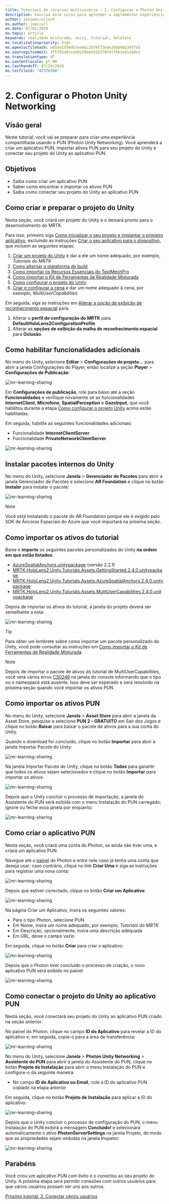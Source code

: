 ```yaml
---
title: Tutoriais de recursos multiusuário – 2. Configurar o Photon Unity Networking
description: Conclua este curso para aprender a implementar experiências compartilhadas de vários usuários em um aplicativo do HoloLens 2.
author: jessemcculloch
ms.author: jemccull
ms.date: 07/01/2020
ms.topic: article
keywords: realidade misturada, unity, tutorial, hololens
ms.localizationpriority: high
ms.openlocfilehash: ed55d1f84db7ee8dc33f0f738de2b6b98a305fd3
ms.sourcegitcommit: 2f5f95a9ca1b02d94eb9163f0f4ff6b1e4126de2
ms.translationtype: HT
ms.contentlocale: pt-BR
ms.lasthandoff: 07/29/2020
ms.locfileid: "87376398"
---
```

# <a name="2-setting-up-photon-unity-networking"></a>2. Configurar o Photon Unity Networking

## <a name="overview"></a>Visão geral

Neste tutorial, você vai se preparar para criar uma experiência compartilhada usando o PUN (Photon Unity Networking). Você aprenderá a criar um aplicativo PUN, importar ativos PUN para seu projeto do Unity e conectar seu projeto do Unity ao aplicativo PUN.

## <a name="objectives"></a>Objetivos

* Saiba como criar um aplicativo PUN
* Saber como encontrar e importar os ativos PUN
* Saiba como conectar seu projeto do Unity ao aplicativo PUN

## <a name="creating-and-preparing-the-unity-project"></a>Como criar e preparar o projeto do Unity

Nesta seção, você criará um projeto do Unity e o deixará pronto para o desenvolvimento do MRTK.

Para isso, primeiro siga [Como inicializar o seu projeto e implantar o primeiro aplicativo](mr-learning-base-02.md), excluindo as instruções [Criar o seu aplicativo para o dispositivo](mr-learning-base-02.md#building-your-application-to-your-hololens-2), que incluem as seguintes etapas:

1. [Criar um projeto do Unity](mr-learning-base-02.md#creating-the-unity-project) e dar a ele um nome adequado, por exemplo, *Tutoriais do MRTK*
1. [Como alternar a plataforma de build](mr-learning-base-02.md#configuring-the-unity-project)
1. [Como importar os Recursos Essenciais do TextMeshPro](mr-learning-base-02.md#importing-the-textmeshpro-essential-resources)
1. [Como importar o Kit de Ferramentas de Realidade Misturada](mr-learning-base-02.md#importing-the-mixed-reality-toolkit)
1. [Como configurar o projeto do Unity](mr-learning-base-02.md#configuring-the-unity-project)
1. [Criar e configurar a cena](mr-learning-base-02.md#creating-and-configuring-the-scene) e dar um nome adequado à cena, por exemplo, *MultiUserCapabilities*

Em seguida, siga as instruções em [Alterar a opção de exibição de reconhecimento espacial](mr-learning-base-03.md#changing-the-spatial-awareness-display-option) para:

1. Alterar o **perfil de configuração do MRTK** para **DefaultHoloLens2ConfigurationProfile**
1. Alterar as **opções de exibição da malha de reconhecimento espacial** para **Oclusão**.

## <a name="enabling-additional-capabilities"></a>Como habilitar funcionalidades adicionais

No menu do Unity, selecione **Editar** > **Configurações de projeto...** para abrir a janela Configurações do Player, então localize a seção **Player** >  **Configurações de Publicação**:

![mr-learning-sharing](images/mr-learning-sharing/sharing-02-section2-step1-1.png)

Em **Configurações de publicação**, role para baixo até a seção **Funcionalidades** e verifique novamente se as funcionalidades **InternetClient**, **Microfone**, **SpatialPerception** e **GazeInput**, que você habilitou durante a etapa [Como configurar o projeto Unity](mr-learning-base-02.md#configuring-the-unity-project) acima estão habilitadas.

Em seguida, habilite as seguintes funcionalidades adicionais:

* Funcionalidade **InternetClientServer**
* Funcionalidade **PrivateNetworkClientServer**

![mr-learning-sharing](images/mr-learning-sharing/sharing-02-section2-step1-2.png)

## <a name="installing-inbuilt-unity-packages"></a>Instalar pacotes internos do Unity

No menu do Unity, selecione **Janela** > **Gerenciador de Pacotes** para abrir a janela Gerenciador de Pacotes e selecione **AR Foundation** e clique no botão **Instalar** para instalar o pacote:

![mr-learning-sharing](images/mr-learning-sharing/sharing-02-section3-step1-1.png)

> [!NOTE]
> Você está instalando o pacote do AR Foundation porque ele é exigido pelo SDK de Âncoras Espaciais do Azure que você importará na próxima seção.

## <a name="importing-the-tutorial-assets"></a>Como importar os ativos do tutorial

Baixe e **importe** os seguintes pacotes personalizados do Unity **na ordem em que estão listados**:

* [AzureSpatialAnchors.unitypackage](https://github.com/Azure/azure-spatial-anchors-samples/releases/download/v2.2.1/AzureSpatialAnchors.unitypackage) (versão 2.2.1)
* [MRTK.HoloLens2.Unity.Tutorials.Assets.GettingStarted.2.4.0.unitypackage](https://github.com/microsoft/MixedRealityLearning/releases/download/getting-started-v2.4.0/MRTK.HoloLens2.Unity.Tutorials.Assets.GettingStarted.2.4.0.unitypackage)
* [MRTK.HoloLens2.Unity.Tutorials.Assets.AzureSpatialAnchors.2.4.0.unitypackage](https://github.com/microsoft/MixedRealityLearning/releases/download/azure-spatial-anchors-v2.4.0/MRTK.HoloLens2.Unity.Tutorials.Assets.AzureSpatialAnchors.2.4.0.unitypackage)
* [MRTK.HoloLens2.Unity.Tutorials.Assets.MultiUserCapabilities.2.4.0.unitypackage](https://github.com/microsoft/MixedRealityLearning/releases/download/multi-user-capabilities-v2.4.0/MRTK.HoloLens2.Unity.Tutorials.Assets.MultiUserCapabilities.2.4.0.unitypackage)

Depois de importar os ativos do tutorial, a janela do projeto deverá ser semelhante a esta:

![mr-learning-sharing](images/mr-learning-sharing/sharing-02-section4-step1-1.png)

> [!TIP]
> Para obter um lembrete sobre como importar um pacote personalizado do Unity, você pode consultar as instruções em [Como importar o Kit de Ferramentas de Realidade Misturada](mr-learning-base-02.md#importing-the-mixed-reality-toolkit).

> [!NOTE]
> Depois de importar o pacote de ativos do tutorial de MultiUserCapabilities, você verá vários erros [CS0246](https://docs.microsoft.com/dotnet/csharp/language-reference/compiler-messages/cs0246) na janela do console informando que o tipo ou o namespace está ausente. Isso deve ser esperado e será resolvido na próxima seção quando você importar os ativos PUN.

## <a name="importing-the-pun-assets"></a>Como importar os ativos PUN

No menu do Unity, selecione **Janela** > **Asset Store** para abrir a janela da Asset Store, pesquise e selecione **PUN 2 – GRATUITO** em Sair dos Jogos e clique no botão **Baixar** para baixar o pacote de ativos para a sua conta do Unity.

Quando o download for concluído, clique no botão **Importar** para abrir a janela Importar Pacote do Unity:

![mr-learning-sharing](images/mr-learning-sharing/sharing-02-section5-step1-1.png)

Na janela Importar Pacote do Unity, clique no botão **Todos** para garantir que todos os ativos sejam selecionados e clique no botão **Importar** para importar os ativos:

![mr-learning-sharing](images/mr-learning-sharing/sharing-02-section5-step1-2.png)

Depois que o Unity concluir o processo de importação, a janela do Assistente do PUN será exibida com o menu Instalação do PUN carregado; ignore ou feche essa janela por enquanto:

![mr-learning-sharing](images/mr-learning-sharing/sharing-02-section5-step1-3.png)

## <a name="creating-the-pun-application"></a>Como criar o aplicativo PUN

Nesta seção, você criará uma conta do Photon, se ainda não tiver uma, e criará um aplicativo PUN.

Navegue até o <a href="https://dashboard.photonengine.com/account/signin" target="_blank">painel</a> do Photon e entre nele caso já tenha uma conta que deseja usar; caso contrário, clique no link **Criar Uma** e siga as instruções para registrar uma nova conta:

![mr-learning-sharing](images/mr-learning-sharing/sharing-02-section6-step1-1.png)

Depois que estiver conectado, clique no botão **Criar um Aplicativo**:

![mr-learning-sharing](images/mr-learning-sharing/sharing-02-section6-step1-2.png)

Na página Criar um Aplicativo, insira os seguintes valores:

* Para o tipo Photon, selecione PUN
* Em Nome, insira um nome adequado, por exemplo, _Tutoriais do MRTK_
* Em Descrição, opcionalmente, insira uma descrição adequada
* Em URL, deixe o campo vazio

Em seguida, clique no botão **Criar** para criar o aplicativo:

![mr-learning-sharing](images/mr-learning-sharing/sharing-02-section6-step1-3.png)

Depois que o Photon tiver concluído o processo de criação, o novo aplicativo PUN será exibido no painel:

![mr-learning-sharing](images/mr-learning-sharing/sharing-02-section6-step1-4.png)

## <a name="connecting-the-unity-project-to-the-pun-application"></a>Como conectar o projeto do Unity ao aplicativo PUN

Nesta seção, você conectará seu projeto do Unity ao aplicativo PUN criado na seção anterior.

No painel do Photon, clique no campo **ID do Aplicativo** para revelar a ID do aplicativo e, em seguida, copie-o para a área de transferência:

![mr-learning-sharing](images/mr-learning-sharing/sharing-02-section7-step1-1.png)

No menu do Unity, selecione **Janela** > **Photon Unity Networking** > **Assistente do PUN** para abrir a janela do Assistente do PUN, clique no botão **Projeto de Instalação** para abrir o menu Instalação do PUN e configure-o da seguinte maneira:

* No campo **ID do Aplicativo ou Email**, cole a ID do aplicativo PUN copiado na etapa anterior

Em seguida, clique no botão **Projeto de Instalação** para aplicar a ID do aplicativo:

![mr-learning-sharing](images/mr-learning-sharing/sharing-02-section7-step1-2.png)

Depois que o Unity concluir o processo de configuração do PUN, o menu Instalação do PUN exibirá a mensagem **Concluído!** e selecionará automaticamente o ativo **PhotonServerSettings** na janela Projeto, de modo que as propriedades sejam exibidas na janela Inspetor:

![mr-learning-sharing](images/mr-learning-sharing/sharing-02-section7-step1-3.png)

## <a name="congratulations"></a>Parabéns

Você criou um aplicativo PUN com êxito e o conectou ao seu projeto do Unity. A próxima etapa será permitir conexões com outros usuários para que vários usuários possam ver uns aos outros.

[Próximo tutorial: 3. Conectar vários usuários](mr-learning-sharing-03.md)
